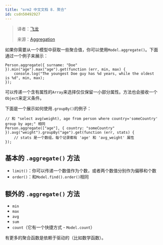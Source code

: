 ```yaml
---
title: "orm2 中文文档 8. 聚合"
id: csdn50492927
---
```


> 译者：[飞龙](https://github.com/wizardforcel)
> 
> 来源：[Aggregation](https://github.com/dresende/node-orm2/wiki/Aggregation)

如果你需要从一个模型中获取一些聚合值，你可以使用`Model.aggregate()`。下面通过一个例子来展示：

```
Person.aggregate({ surname: "Doe" }).min("age").max("age").get(function (err, min, max) {
    console.log("The youngest Doe guy has %d years, while the oldest is %d", min, max);
});
```

可以传递一个含有属性的`Array`来选择仅仅保留一小部分属性。方法也会接收一个`Object`来定义条件。

下面是一个展示如何使用`.groupBy()`的例子：

```
// 和 "select avg(weight), age from person where country='someCountry' group by age;" 相同
Person.aggregate(["age"], { country: "someCountry" }).avg("weight").groupBy("age").get(function (err, stats) {
    // stats 是一个数组，每个记录都有 'age' 和 'avg_weight' 属性
});
```

## 基本的 `.aggregate()` 方法

*   `limit()`：你可以传递一个数值作为个数，或者两个数值分别作为偏移和个数
*   `order()`：和`Model.find().order()`相同

## 额外的 `.aggregate()` 方法

*   `min`
*   `max`
*   `avg`
*   `sum`
*   `count`（它有一个快捷方式 - `Model.count`）

有更多的聚合函数是依赖于驱动的（比如数学函数）。